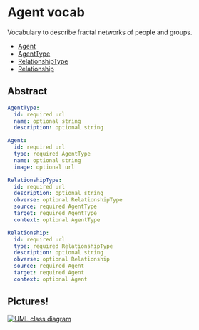 # Agent vocab

Vocabulary to describe fractal networks of people and groups.

- [Agent](./vocab/Agent.js)
- [AgentType](./vocab/AgentType.js)
- [RelationshipType](./vocab/RelationshipType.js)
- [Relationship](./vocab/Relationship.js)

## Abstract

```yml
AgentType:
  id: required url
  name: optional string
  description: optional string

Agent:
  id: required url
  type: required AgentType
  name: optional string
  image: optional url

RelationshipType:
  id: required url
  description: optional string
  obverse: optional RelationshipType
  source: required AgentType
  target: required AgentType
  context: optional AgentType

Relationship:
  id: required url
  type: required RelationshipType
  description: optional string
  obverse: optional Relationship
  source: required Agent
  target: required Agent
  context: optional Agent
```

## Pictures!

[![UML class diagram](https://rawgit.com/openvocab/agent/master/assets/uml.svg)](https://en.wikipedia.org/wiki/Class_diagram)
